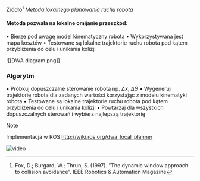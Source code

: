 Źródło[^1]
*Metoda lokalnego planowania ruchu robota*

#### Metoda pozwala na lokalne omijanie przeszkód:
• Bierze pod uwagę model kinematyczny robota
• Wykorzystywana jest mapa kosztów
• Testowane są lokalne trajektorie ruchu robota pod kątem przybliżenia do celu i unikania kolizji

![[DWA diagram.png]]
### Algorytm
• Próbkuj dopuszczalne sterowanie robota np. $\Delta x$, $\Delta \Theta$
 • Wygeneruj trajektorię robota dla zadanych wartości korzystając z modelu kinematyki robota
• Testowane są lokalne trajektorie ruchu robota pod kątem przybliżenia do celu i unikania kolizji
• Powtarzaj dla wszystkich dopuszczalnych sterowań i wybierz najlepszą trajektorię

>[!NOTE]
> Implementacja w ROS http://wiki.ros.org/dwa_local_planner

![video](https://youtu.be/0pigUC3L-VQ)
[^1]:Fox, D.; Burgard, W.; Thrun, S. (1997). ”The dynamic window approach to collision avoidance”. IEEE Robotics & Automation Magazine